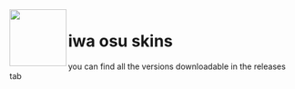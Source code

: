 <img align="left" src="https://a.ppy.sh/8423138?1716164487.jpeg" width="100" />

# iwa osu skins

you can find all the versions downloadable in the releases tab